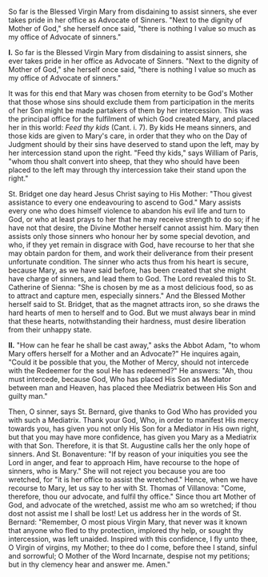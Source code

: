 
So far is the Blessed Virgin Mary from disdaining to assist sinners, she ever takes pride in her office as Advocate of Sinners. \"Next to the dignity of Mother of God,\" she herself once said, \"there is nothing I value so much as my office of Advocate of sinners.\"

**I\.** So far is the Blessed Virgin Mary from disdaining to assist sinners, she ever takes pride in her office as Advocate of Sinners. \"Next to the dignity of Mother of God,\" she herself once said, \"there is nothing I value so much as my office of Advocate of sinners.\"

It was for this end that Mary was chosen from eternity to be God\'s Mother that those whose sins should exclude them from participation in the merits of her Son might be made partakers of them by her intercession. This was the principal office for the fulfilment of which God created Mary, and placed her in this world: *Feed thy kids* (Cant. i. 7). By kids He means sinners, and those kids are given to Mary\'s care, in order that they who on the Day of Judgment should by their sins have deserved to stand upon the left, may by her intercession stand upon the right. \"Feed thy kids,\" says William of Paris, \"whom thou shalt convert into sheep, that they who should have been placed to the left may through thy intercession take their stand upon the right.\"

St. Bridget one day heard Jesus Christ saying to His Mother: \"Thou givest assistance to every one endeavouring to ascend to God.\" Mary assists every one who does himself violence to abandon his evil life and turn to God, or who at least prays to her that he may receive strength to do so; if he have not that desire, the Divine Mother herself cannot assist him. Mary then assists only those sinners who honour her by some special devotion, and who, if they yet remain in disgrace with God, have recourse to her that she may obtain pardon for them, and work their deliverance from their present unfortunate condition. The sinner who acts thus from his heart is secure, because Mary, as we have said before, has been created that she might have charge of sinners, and lead them to God. The Lord revealed this to St. Catherine of Sienna: \"She is chosen by me as a most delicious food, so as to attract and capture men, especially sinners.\" And the Blessed Mother herself said to St. Bridget, that as the magnet attracts iron, so she draws the hard hearts of men to herself and to God. But we must always bear in mind that these hearts, notwithstanding their hardness, must desire liberation from their unhappy state.

**II\.** \"How can he fear he shall be cast away,\" asks the Abbot Adam, \"to whom Mary offers herself for a Mother and an Advocate?\" He inquires again, \"Could it be possible that you, the Mother of Mercy, should not intercede with the Redeemer for the soul He has redeemed?\" He answers: \"Ah, thou must intercede, because God, Who has placed His Son as Mediator between man and Heaven, has placed thee Mediatrix between His Son and guilty man.\"

Then, O sinner, says St. Bernard, give thanks to God Who has provided you with such a Mediatrix. Thank your God, Who, in order to manifest His mercy towards you, has given you not only His Son for a Mediator in His own right, but that you may have more confidence, has given you Mary as a Mediatrix with that Son. Therefore, it is that St. Augustine calls her the only hope of sinners. And St. Bonaventure: \"If by reason of your iniquities you see the Lord in anger, and fear to approach Him, have recourse to the hope of sinners, who is Mary.\" She will not reject you because you are too wretched, for \"it is her office to assist the wretched.\" Hence, when we have recourse to Mary, let us say to her with St. Thomas of Villanova: \"Come, therefore, thou our advocate, and fulfil thy office.\" Since thou art Mother of God, and advocate of the wretched, assist me who am so wretched; if thou dost not assist me I shall be lost! Let us address her in the words of St. Bernard: \"Remember, O most pious Virgin Mary, that never was it known that anyone who fled to thy protection, implored thy help, or sought thy intercession, was left unaided. Inspired with this confidence, I fly unto thee, O Virgin of virgins, my Mother; to thee do I come, before thee I stand, sinful and sorrowful; O Mother of the Word Incarnate, despise not my petitions; but in thy clemency hear and answer me. Amen.\"

